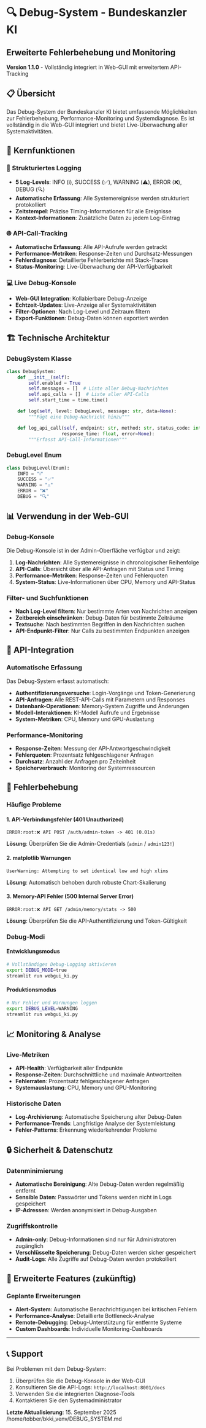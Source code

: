 # 🔍 Debug-System - Bundeskanzler KI
## Erweiterte Fehlerbehebung und Monitoring

**Version 1.1.0** - Vollständig integriert in Web-GUI mit erweitertem API-Tracking

## 📋 Übersicht

Das Debug-System der Bundeskanzler KI bietet umfassende Möglichkeiten zur Fehlerbehebung, Performance-Monitoring und Systemdiagnose. Es ist vollständig in die Web-GUI integriert und bietet Live-Überwachung aller Systemaktivitäten.

## 🎯 Kernfunktionen

### 📝 Strukturiertes Logging
- **5 Log-Levels**: INFO (ℹ️), SUCCESS (✅), WARNING (⚠️), ERROR (❌), DEBUG (🔍)
- **Automatische Erfassung**: Alle Systemereignisse werden strukturiert protokolliert
- **Zeitstempel**: Präzise Timing-Informationen für alle Ereignisse
- **Kontext-Informationen**: Zusätzliche Daten zu jedem Log-Eintrag

### 🌐 API-Call-Tracking
- **Automatische Erfassung**: Alle API-Aufrufe werden getrackt
- **Performance-Metriken**: Response-Zeiten und Durchsatz-Messungen
- **Fehlerdiagnose**: Detaillierte Fehlerberichte mit Stack-Traces
- **Status-Monitoring**: Live-Überwachung der API-Verfügbarkeit

### 💻 Live Debug-Konsole
- **Web-GUI Integration**: Kollabierbare Debug-Anzeige
- **Echtzeit-Updates**: Live-Anzeige aller Systemaktivitäten
- **Filter-Optionen**: Nach Log-Level und Zeitraum filtern
- **Export-Funktionen**: Debug-Daten können exportiert werden

## 🏗️ Technische Architektur

### DebugSystem Klasse
```python
class DebugSystem:
    def __init__(self):
        self.enabled = True
        self.messages = []  # Liste aller Debug-Nachrichten
        self.api_calls = []  # Liste aller API-Calls
        self.start_time = time.time()

    def log(self, level: DebugLevel, message: str, data=None):
        """Fügt eine Debug-Nachricht hinzu"""

    def log_api_call(self, endpoint: str, method: str, status_code: int,
                    response_time: float, error=None):
        """Erfasst API-Call-Informationen"""
```

### DebugLevel Enum
```python
class DebugLevel(Enum):
    INFO = "ℹ️"
    SUCCESS = "✅"
    WARNING = "⚠️"
    ERROR = "❌"
    DEBUG = "🔍"
```

## 📊 Verwendung in der Web-GUI

### Debug-Konsole
Die Debug-Konsole ist in der Admin-Oberfläche verfügbar und zeigt:

1. **Log-Nachrichten**: Alle Systemereignisse in chronologischer Reihenfolge
2. **API-Calls**: Übersicht über alle API-Anfragen mit Status und Timing
3. **Performance-Metriken**: Response-Zeiten und Fehlerquoten
4. **System-Status**: Live-Informationen über CPU, Memory und API-Status

### Filter- und Suchfunktionen
- **Nach Log-Level filtern**: Nur bestimmte Arten von Nachrichten anzeigen
- **Zeitbereich einschränken**: Debug-Daten für bestimmte Zeiträume
- **Textsuche**: Nach bestimmten Begriffen in den Nachrichten suchen
- **API-Endpunkt-Filter**: Nur Calls zu bestimmten Endpunkten anzeigen

## 🔧 API-Integration

### Automatische Erfassung
Das Debug-System erfasst automatisch:

- **Authentifizierungsversuche**: Login-Vorgänge und Token-Generierung
- **API-Anfragen**: Alle REST-API-Calls mit Parametern und Responses
- **Datenbank-Operationen**: Memory-System Zugriffe und Änderungen
- **Modell-Interaktionen**: KI-Modell Aufrufe und Ergebnisse
- **System-Metriken**: CPU, Memory und GPU-Auslastung

### Performance-Monitoring
- **Response-Zeiten**: Messung der API-Antwortgeschwindigkeit
- **Fehlerquoten**: Prozentsatz fehlgeschlagener Anfragen
- **Durchsatz**: Anzahl der Anfragen pro Zeiteinheit
- **Speicherverbrauch**: Monitoring der Systemressourcen

## 🚨 Fehlerbehebung

### Häufige Probleme

#### 1. API-Verbindungsfehler (401 Unauthorized)
```
ERROR:root:❌ API POST /auth/admin-token -> 401 (0.01s)
```
**Lösung**: Überprüfen Sie die Admin-Credentials (`admin` / `admin123!`)

#### 2. matplotlib Warnungen
```
UserWarning: Attempting to set identical low and high xlims
```
**Lösung**: Automatisch behoben durch robuste Chart-Skalierung

#### 3. Memory-API Fehler (500 Internal Server Error)
```
ERROR:root:❌ API GET /admin/memory/stats -> 500
```
**Lösung**: Überprüfen Sie die API-Authentifizierung und Token-Gültigkeit

### Debug-Modi

#### Entwicklungsmodus
```bash
# Vollständiges Debug-Logging aktivieren
export DEBUG_MODE=true
streamlit run webgui_ki.py
```

#### Produktionsmodus
```bash
# Nur Fehler und Warnungen loggen
export DEBUG_LEVEL=WARNING
streamlit run webgui_ki.py
```

## 📈 Monitoring & Analyse

### Live-Metriken
- **API-Health**: Verfügbarkeit aller Endpunkte
- **Response-Zeiten**: Durchschnittliche und maximale Antwortzeiten
- **Fehlerraten**: Prozentsatz fehlgeschlagener Anfragen
- **Systemauslastung**: CPU, Memory und GPU-Monitoring

### Historische Daten
- **Log-Archivierung**: Automatische Speicherung alter Debug-Daten
- **Performance-Trends**: Langfristige Analyse der Systemleistung
- **Fehler-Patterns**: Erkennung wiederkehrender Probleme

## 🔒 Sicherheit & Datenschutz

### Datenminimierung
- **Automatische Bereinigung**: Alte Debug-Daten werden regelmäßig entfernt
- **Sensible Daten**: Passwörter und Tokens werden nicht in Logs gespeichert
- **IP-Adressen**: Werden anonymisiert in Debug-Ausgaben

### Zugriffskontrolle
- **Admin-only**: Debug-Informationen sind nur für Administratoren zugänglich
- **Verschlüsselte Speicherung**: Debug-Daten werden sicher gespeichert
- **Audit-Logs**: Alle Zugriffe auf Debug-Daten werden protokolliert

## 🚀 Erweiterte Features (zukünftig)

### Geplante Erweiterungen
- **Alert-System**: Automatische Benachrichtigungen bei kritischen Fehlern
- **Performance-Analyse**: Detaillierte Bottleneck-Analyse
- **Remote-Debugging**: Debug-Unterstützung für entfernte Systeme
- **Custom Dashboards**: Individuelle Monitoring-Dashboards

---

## 📞 Support

Bei Problemen mit dem Debug-System:
1. Überprüfen Sie die Debug-Konsole in der Web-GUI
2. Konsultieren Sie die API-Logs: `http://localhost:8001/docs`
3. Verwenden Sie die integrierten Diagnose-Tools
4. Kontaktieren Sie den Systemadministrator

**Letzte Aktualisierung**: 15. September 2025</content>
<parameter name="filePath">/home/tobber/bkki_venv/DEBUG_SYSTEM.md